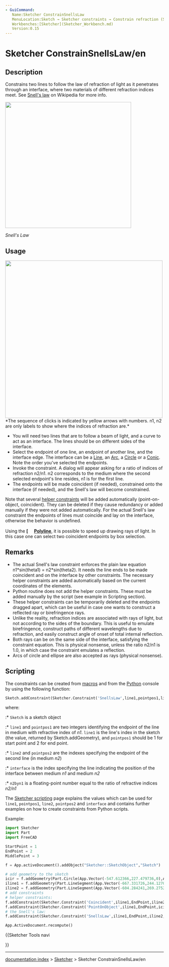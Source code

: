 ```yaml
---
- GuiCommand:
   Name:Sketcher ConstrainSnellsLaw
   MenuLocation:Sketch → Sketcher constraints → Constrain refraction (Snell's law)
   Workbenches:[Sketcher](Sketcher_Workbench.md)
   Version:0.15
---
```


# Sketcher ConstrainSnellsLaw/en

## Description

Constrains two lines to follow the law of refraction of light as it penetrates through an interface, where two materials of different refraction indices meet. See [Snell\'s law](http://en.wikipedia.org/wiki/Snell%27s_law) on Wikipedia for more info.

<img alt="" src=images/Snells_law2_witheq.svg  style="width:" height="400px;">



*Snell's Law*

## Usage

<img alt="" src=images/Sketcher_SnellsLaw_Example1.png  style="width:500px;"> 
*The sequence of clicks is indicated by yellow arrows with numbers. n1, n2 are only labels to show where the indices of refraction are.*

-   You will need two lines that are to follow a beam of light, and a curve to act as an interface. The lines should be on different sides of the interface.
-   Select the endpoint of one line, an endpoint of another line, and the interface edge. The interface can be a [Line](Sketcher_CreateLine.md), an [Arc](Sketcher_CompCreateArc.md), a [Circle](Sketcher_CompCreateCircle.md) or a [Conic](Sketcher_CompCreateConic.md). Note the order you\'ve selected the endpoints.
-   Invoke the constraint. A dialog will appear asking for a ratio of indices of refraction n2/n1. n2 corresponds to the medium where the second selected endpoint\'s line resides, n1 is for the first line.
-   The endpoints will be made coincident (if needed), constrained onto the interface (if needed), and the Snell\'s law will become constrained.

Note that several [helper constraints](Sketcher_helper_constraint.md) will be added automatically (point-on-object, coincident). They can be deleted if they cause redundancy or added manually if they were not added automatically. For the actual Snell\'s law constraint the endpoints of lines must coincide and lay on the interface, otherwise the behavior is undefined.

Using the **[<img src=images/Sketcher_CreatePolyline.svg style="width:16px"> [Polyline](Sketcher_CreatePolyline.md)**, it is possible to speed up drawing rays of light. In this case one can select two coincident endpoints by box selection.

## Remarks

-   The actual Snell\'s law constraint enforces the plain law equation n1\*sin(theta1) = n2\*sin(theta2). It needs the line ends to be made coincident and on the interface by other constraints. The necessary helper constraints are added automatically based on the current coordinates of the elements.
-   Python routine does not add the helper constraints. These must be added manually by the script (see example in Scripting section).
-   These helper constraints can be temporarily deleted and the endpoints dragged apart, which can be useful in case one wants to construct a reflected ray or birefringence rays.
-   Unlike the reality, refraction indices are associated with rays of light, but not according to the sides of the boundary. This is useful to emulate birefringence, construct paths of different wavelengths due to refraction, and easily construct angle of onset of total internal reflection.
-   Both rays can be on the same side of the interface, satisfying the constraint equation. This is physical nonsense, unless the ratio n2/n1 is 1.0, in which case the constraint emulates a reflection.
-   Arcs of circle and ellipse are also accepted as rays (physical nonsense).

## Scripting

The constraints can be created from [macros](Macros.md) and from the [Python](Python.md) console by using the following function:


```python
Sketch.addConstraint(Sketcher.Constraint('SnellsLaw',line1,pointpos1,line2,pointpos2,interface,n2byn1))
```

where:

:\* `Sketch` is a sketch object

:\* `line1` and `pointpos1` are two integers identifying the endpoint of the line in medium with refractive index of *n1*. `line1` is the line\'s index in the sketch (the value, returned by Sketch.addGeometry), and `pointpos1` should be 1 for start point and 2 for end point.

:\* `line2` and `pointpos2` are the indexes specifying the endpoint of the second line (in medium *n2*)

:\* `interface` is the index specifying the line indicating the position of the interface between medium *n1* and medium *n2*

:\* `n2byn1` is a floating-point number equal to the ratio of refractive indices *n2/n1*

The [Sketcher scripting](Sketcher_scripting.md) page explains the values which can be used for `line1`, `pointpos1`, `line2`, `pointpos2` and `interface` and contains further examples on how to create constraints from Python scripts.

Example:


```python
import Sketcher
import Part
import FreeCAD

StartPoint = 1
EndPoint = 2
MiddlePoint = 3

f = App.activeDocument().addObject("Sketcher::SketchObject","Sketch")

# add geometry to the sketch
icir = f.addGeometry(Part.Circle(App.Vector(-547.612366,227.479736,0),App.Vector(0,0,1),68.161979))
iline1 = f.addGeometry(Part.LineSegment(App.Vector(-667.331726,244.127090,0),App.Vector(-604.284241,269.275238,0)))
iline2 = f.addGeometry(Part.LineSegment(App.Vector(-604.284241,269.275238,0),App.Vector(-490.940491,256.878265,0)))
# add constraints
# helper constraints:
f.addConstraint(Sketcher.Constraint('Coincident',iline1,EndPoint,iline2,StartPoint)) 
f.addConstraint(Sketcher.Constraint('PointOnObject',iline1,EndPoint,icir)) 
# the Snell's law:
f.addConstraint(Sketcher.Constraint('SnellsLaw',iline1,EndPoint,iline2,StartPoint,icir,1.47))

App.ActiveDocument.recompute() 
```





{{Sketcher Tools navi

}}

---
[documentation index](../README.md) > [Sketcher](Sketcher_Workbench.md) > Sketcher ConstrainSnellsLaw/en
